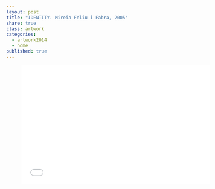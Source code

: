 ```yaml
---
layout: post
title: "IDENTITY. Mireia Feliu i Fabra, 2005"
share: true
class: artwork
categories:
  - artwork2014
  - home
published: true
---
```


<figure class="text-center">
	<div class="embed-container">
		<iframe src="//player.vimeo.com/video/101389681?title=0&amp;portrait=0" width="500" height="314" frameborder="0" webkitallowfullscreen mozallowfullscreen allowfullscreen></iframe>
	</div>
	<!-- <figcaption>
		<p><small><strong>IDENTITY. Mireia Feliu i Fabra, 2005</strong></small></p>
		<p><a href="http://www.inpocketart.com/product/glups-marti-saiz-anton-2014/" class="btn btn-primary btn-lg"><i class="fa fa-credit-card"></i> buy it!</a></p>
	</figcaption> -->
</figure>